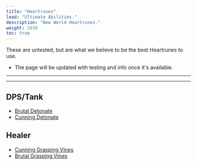 ```yaml
---
title: "Heartrunes"
lead: "Ultimate Abilities."
description: "New World Heartrunes."
weight: 2030
toc: true
---
```


These are untested, but are what we believe to be the best Heartrunes to use.

- The page will be updated with testing and info once it's available.


---

---


## DPS/Tank


- <a href="https://ptr.nwdb.info/db/item/runedetonatet3c" target="_blank">Brutal Detonate</a>
- <a href="https://ptr.nwdb.info/db/item/runedetonatet3a" target="_blank">Cunning Detonate</a>


## Healer

- <a href="https://ptr.nwdb.info/db/item/runegraspingvinest3a" target="_blank">Cunning Grasping Vines</a>
- <a href="https://ptr.nwdb.info/db/item/runegraspingvinest3c" target="_blank">Brutal Grasping Vines</a>